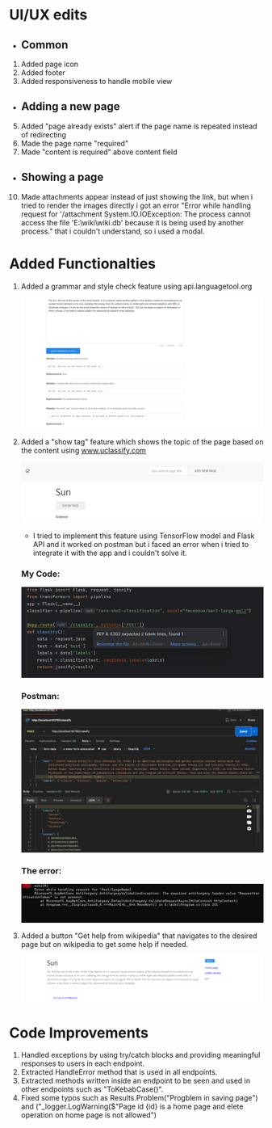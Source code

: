 # UI/UX edits
- ## Common
1. Added page icon
2. Added footer    
3. Added responsiveness to handle mobile view
- ## Adding a new page
5. Added "page already exists" alert if the page name is repeated instead of redirecting
6. Made the page name "required"  
9. Made "content is required" above content field  
- ## Showing a page
10. Made attachments appear instead of just showing the link, but when i tried to render the images directly i got an error "Error while handling request for '/attachment System.IO.IOException: The process cannot access the file 'E:\wiki\wiki.db' because it is being used by another process." that i couldn't understand, so i used a modal.
# Added Functionalties
1. Added a grammar and style check feature using api.languagetool.org
   
   ![grammar check](https://github.com/janaashraf/practical-aspnetcore/blob/net8.0/projects/sfa/wiki/Screenshot%202024-06-28%20214708.png)
3. Added a "show tag" feature which shows the topic of the page based on the content using www.uclassify.com

   ![show tag](https://github.com/janaashraf/practical-aspnetcore/blob/net8.0/projects/sfa/wiki/tags.png)

   - I tried to implement this feature using TensorFlow model and Flask API and it worked on postman but i faced an error when i tried to integrate it with the app and i couldn't solve it.
   ### My Code:
     ![code](https://github.com/janaashraf/practical-aspnetcore/blob/net8.0/projects/sfa/wiki/code.png)
   ### Postman:
     
     ![postman](https://github.com/janaashraf/practical-aspnetcore/blob/net8.0/projects/sfa/wiki/postman.png)
   ### The error:

     ![error](https://github.com/janaashraf/practical-aspnetcore/blob/net8.0/projects/sfa/wiki/error.png)


5. Added a button "Get help from wikipedia" that navigates to the desired page but on wikipedia to get some help if needed.

   ![wikipedia help](https://github.com/janaashraf/practical-aspnetcore/blob/net8.0/projects/sfa/wiki/wikipedia%20button.png)

# Code Improvements
1. Handled exceptions by using try/catch blocks and providing meaningful responses to users in each endpoint.
2. Extracted HandleError method that is used in all endpoints.
3. Extracted methods written inside an endpoint to be seen and used in other endpoints such as "ToKebabCase()".
4. Fixed some typos such as Results.Problem("Progblem in saving page") and ("_logger.LogWarning($"Page id {id}  is a home page and elete operation on home page is not allowed")

